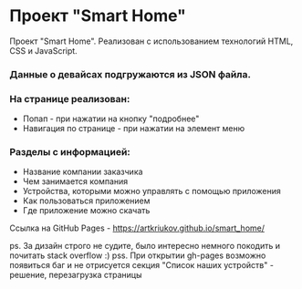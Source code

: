 # Проект "Smart Home"

Проект "Smart Home". Реализован с использованием технологий HTML, CSS и JavaScript. 
### Данные о девайсах подгружаются из JSON файла. 
### На странице реализован:
- Попап - при нажатии на кнопку "подробнее"
- Навигация по странице - при нажатии на элемент меню 
### Разделы с информацией:
- Название компании заказчика
- Чем занимается компания
- Устройства, которыми можно управлять с помощью приложения
- Как пользоваться приложением
- Где приложение можно скачать

Ссылка на GitHub Pages - https://artkriukov.github.io/smart_home/

ps. За дизайн строго не судите, было интересно немного покодить и почитать stack overflow :)
pss. При открытии gh-pages возможно появиться баг и не отрисуется секция "Список наших устройств" - решение, перезагрузка страницы
